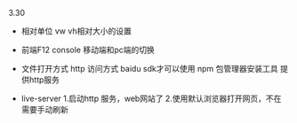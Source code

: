 3.30
- 相对单位 vw vh相对大小的设置 
- 前端F12  console  移动端和pc端的切换

- 文件打开方式
 http 访问方式 baidu sdk才可以使用
 npm 包管理器安装工具 提供http服务

- live-server
 1.启动http 服务，web网站了
 2.使用默认浏览器打开网页，不在需要手动刷新